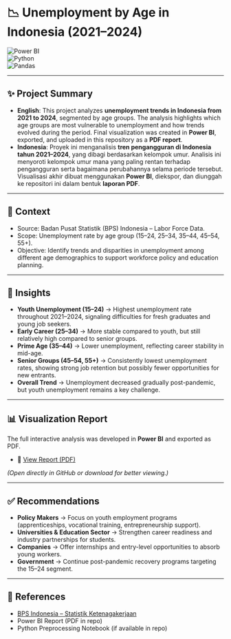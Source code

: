 # 📉 Unemployment by Age in Indonesia (2021–2024)  

![Power BI](https://img.shields.io/badge/PowerBI-Visualization-yellow?logo=powerbi)  
![Python](https://img.shields.io/badge/Python-Analysis-blue?logo=python)  
![Pandas](https://img.shields.io/badge/Pandas-Data%20Processing-purple?logo=pandas)  

---

## ✨ Project Summary  
- **English**: This project analyzes **unemployment trends in Indonesia from 2021 to 2024**, segmented by age groups. The analysis highlights which age groups are most vulnerable to unemployment and how trends evolved during the period. Final visualization was created in **Power BI**, exported, and uploaded in this repository as a **PDF report**.  
- **Indonesia**: Proyek ini menganalisis **tren pengangguran di Indonesia tahun 2021–2024**, yang dibagi berdasarkan kelompok umur. Analisis ini menyoroti kelompok umur mana yang paling rentan terhadap pengangguran serta bagaimana perubahannya selama periode tersebut. Visualisasi akhir dibuat menggunakan **Power BI**, diekspor, dan diunggah ke repositori ini dalam bentuk **laporan PDF**.  

---

## 📖 Context  
- Source: Badan Pusat Statistik (BPS) Indonesia – Labor Force Data.  
- Scope: Unemployment rate by age group (15–24, 25–34, 35–44, 45–54, 55+).  
- Objective: Identify trends and disparities in unemployment among different age demographics to support workforce policy and education planning.  

---

## 🔎 Insights  

- **Youth Unemployment (15–24)** → Highest unemployment rate throughout 2021–2024, signaling difficulties for fresh graduates and young job seekers.  
- **Early Career (25–34)** → More stable compared to youth, but still relatively high compared to senior groups.  
- **Prime Age (35–44)** → Lower unemployment, reflecting career stability in mid-age.  
- **Senior Groups (45–54, 55+)** → Consistently lowest unemployment rates, showing strong job retention but possibly fewer opportunities for new entrants.  
- **Overall Trend** → Unemployment decreased gradually post-pandemic, but youth unemployment remains a key challenge.  

---

## 📊 Visualization Report  

The full interactive analysis was developed in **Power BI** and exported as PDF.  
- 📂 [View Report (PDF)](./Unemployment_by_Age_Indonesia_2021_2024.pdf)  

*(Open directly in GitHub or download for better viewing.)*  

---

## ✅ Recommendations  

- **Policy Makers** → Focus on youth employment programs (apprenticeships, vocational training, entrepreneurship support).  
- **Universities & Education Sector** → Strengthen career readiness and industry partnerships for students.  
- **Companies** → Offer internships and entry-level opportunities to absorb young workers.  
- **Government** → Continue post-pandemic recovery programs targeting the 15–24 segment.  

---

## 📎 References  
- [BPS Indonesia – Statistik Ketenagakerjaan](https://www.bps.go.id)  
- Power BI Report (PDF in repo)  
- Python Preprocessing Notebook (if available in repo)  

